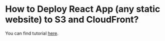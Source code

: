 # How to Deploy React App (any static website) to S3 and CloudFront?

You can find tutorial [here](https://antonputra.com/amazon/deploy-react-to-s3-and-cloudfront/).
